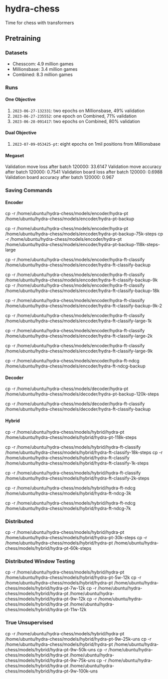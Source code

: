 # hydra-chess
Time for chess with transformers


## Pretraining 

### Datasets
 - Chesscom: 4.9 million games
 - Millionsbase: 3.4 million games
 - Combined: 8.3 million games

### Runs

#### One Objective
1. `2023-06-27-132331`: two epochs on Millionsbase, 49% validation
2. `2023-06-27-235552`: one epoch on Combined, 71% validation
3. `2023-06-28-091417`: two epochs on Combined, 80% validation


#### Dual Objective
1. `2023-07-09-053425-pt`: eight epochs on 1mil positions from Millionsbase


#### Megaset
Validation move loss after batch 120000: 33.6147
Validation move accuracy after batch 120000: 0.7541
Validation board loss after batch 120000: 0.6988
Validation board accuracy after batch 120000: 0.967




### Saving Commands


#### Encoder
cp -r /home/ubuntu/hydra-chess/models/encoder/hydra-pt /home/ubuntu/hydra-chess/models/encoder/hydra-pt-backup

cp -r /home/ubuntu/hydra-chess/models/encoder/hydra-pt /home/ubuntu/hydra-chess/models/encoder/hydra-pt-backup-75k-steps
cp -r /home/ubuntu/hydra-chess/models/encoder/hydra-pt /home/ubuntu/hydra-chess/models/encoder/hydra-pt-backup-118k-steps-large

cp -r /home/ubuntu/hydra-chess/models/encoder/hydra-ft-classify /home/ubuntu/hydra-chess/models/encoder/hydra-ft-classify-backup


cp -r /home/ubuntu/hydra-chess/models/encoder/hydra-ft-classify /home/ubuntu/hydra-chess/models/encoder/hydra-ft-classify-backup-9k
cp -r /home/ubuntu/hydra-chess/models/encoder/hydra-ft-classify /home/ubuntu/hydra-chess/models/encoder/hydra-ft-classify-backup-18k

cp -r /home/ubuntu/hydra-chess/models/encoder/hydra-ft-classify /home/ubuntu/hydra-chess/models/encoder/hydra-ft-classify-backup-9k-2



cp -r /home/ubuntu/hydra-chess/models/encoder/hydra-ft-classify /home/ubuntu/hydra-chess/models/encoder/hydra-ft-classify-large-1k

cp -r /home/ubuntu/hydra-chess/models/encoder/hydra-ft-classify /home/ubuntu/hydra-chess/models/encoder/hydra-ft-classify-large-2k

cp -r /home/ubuntu/hydra-chess/models/encoder/hydra-ft-classify /home/ubuntu/hydra-chess/models/encoder/hydra-ft-classify-large-9k


cp -r /home/ubuntu/hydra-chess/models/encoder/hydra-ft-ndcg /home/ubuntu/hydra-chess/models/encoder/hydra-ft-ndcg-backup



#### Decoder

cp -r /home/ubuntu/hydra-chess/models/decoder/hydra-pt /home/ubuntu/hydra-chess/models/decoder/hydra-pt-backup-120k-steps

cp -r /home/ubuntu/hydra-chess/models/decoder/hydra-ft-classify /home/ubuntu/hydra-chess/models/decoder/hydra-ft-classify-backup



#### Hybrid

cp -r /home/ubuntu/hydra-chess/models/hybrid/hydra-pt /home/ubuntu/hydra-chess/models/hybrid/hydra-pt-118k-steps




cp -r /home/ubuntu/hydra-chess/models/hybrid/hydra-ft-classify /home/ubuntu/hydra-chess/models/hybrid/hydra-ft-classify-18k-steps
cp -r /home/ubuntu/hydra-chess/models/hybrid/hydra-ft-classify /home/ubuntu/hydra-chess/models/hybrid/hydra-ft-classify-1k-steps

cp -r /home/ubuntu/hydra-chess/models/hybrid/hydra-ft-classify /home/ubuntu/hydra-chess/models/hybrid/hydra-ft-classify-2k-steps

cp -r /home/ubuntu/hydra-chess/models/hybrid/hydra-ft-ndcg /home/ubuntu/hydra-chess/models/hybrid/hydra-ft-ndcg-3k

cp -r /home/ubuntu/hydra-chess/models/hybrid/hydra-ft-ndcg /home/ubuntu/hydra-chess/models/hybrid/hydra-ft-ndcg-7k




### Distributed


cp -r /home/ubuntu/hydra-chess/models/hybrid/hydra-pt /home/ubuntu/hydra-chess/models/hybrid/hydra-pt-30k-steps
cp -r /home/ubuntu/hydra-chess/models/hybrid/hydra-pt /home/ubuntu/hydra-chess/models/hybrid/hydra-pt-60k-steps




### Distributed Window Testing

cp -r /home/ubuntu/hydra-chess/models/hybrid/hydra-pt /home/ubuntu/hydra-chess/models/hybrid/hydra-pt-5w-12k
cp -r /home/ubuntu/hydra-chess/models/hybrid/hydra-pt /home/ubuntu/hydra-chess/models/hybrid/hydra-pt-7w-12k
cp -r /home/ubuntu/hydra-chess/models/hybrid/hydra-pt /home/ubuntu/hydra-chess/models/hybrid/hydra-pt-9w-12k
cp -r /home/ubuntu/hydra-chess/models/hybrid/hydra-pt /home/ubuntu/hydra-chess/models/hybrid/hydra-pt-11w-12k


### True Unsupervised 

cp -r /home/ubuntu/hydra-chess/models/hybrid/hydra-pt /home/ubuntu/hydra-chess/models/hybrid/hydra-pt-9w-25k-uns
cp -r /home/ubuntu/hydra-chess/models/hybrid/hydra-pt /home/ubuntu/hydra-chess/models/hybrid/hydra-pt-9w-50k-uns
cp -r /home/ubuntu/hydra-chess/models/hybrid/hydra-pt /home/ubuntu/hydra-chess/models/hybrid/hydra-pt-9w-75k-uns
cp -r /home/ubuntu/hydra-chess/models/hybrid/hydra-pt /home/ubuntu/hydra-chess/models/hybrid/hydra-pt-9w-100k-uns




